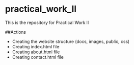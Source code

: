 # practical_work_II

This is the repository for Practical Work II

##Actions

- Creating the website structure (docs, images, public, css)
- Creating index.html file
- Creating about.html file
- Creating contact.html file
